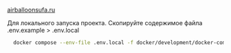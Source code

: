 [airballoonsufa.ru](https://airballoonsufa.ru)

Для локального запуска проекта. Скопируйте содержимое файла .env.example > .env.local

```bash
  docker compose --env-file .env.local -f docker/development/docker-compose.yml up
```